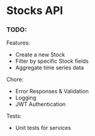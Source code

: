 # Stocks API


### TODO:
Features:
- Create a new Stock
- Filter by specific Stock fields
- Aggregate time series data 

Chore:
- Error Responses & Validation
- Logging
- JWT Authentication

Tests:
- Unit tests for services
